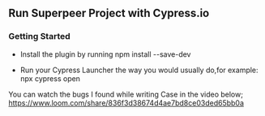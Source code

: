 
## Run Superpeer Project with Cypress.io

### Getting Started

- Install the plugin by running
     npm install --save-dev
     
- Run your Cypress Launcher the way you would usually do,for example:
     npx cypress open



You can watch the bugs I found while writing Case in the video below;
     https://www.loom.com/share/836f3d38674d4ae7bd8ce03ded65bb0a
